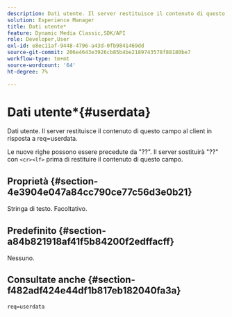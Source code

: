 ```yaml
---
description: Dati utente. Il server restituisce il contenuto di questo campo al client in risposta a req=userdata.
solution: Experience Manager
title: Dati utente*
feature: Dynamic Media Classic,SDK/API
role: Developer,User
exl-id: e8ec11af-9448-4796-a43d-0fb9841469dd
source-git-commit: 206e4643e3926cb85b4be2189743578f88180be7
workflow-type: tm+mt
source-wordcount: '64'
ht-degree: 7%

---
```


# Dati utente*{#userdata}

Dati utente. Il server restituisce il contenuto di questo campo al client in risposta a req=userdata.

Le nuove righe possono essere precedute da &quot;??&quot;. Il server sostituirà &quot;??&quot; con `<cr><lf>` prima di restituire il contenuto di questo campo.

## Proprietà {#section-4e3904e047a84cc790ce77c56d3e0b21}

Stringa di testo. Facoltativo.

## Predefinito {#section-a84b821918af41f5b84200f2edffacff}

Nessuno.

## Consultate anche {#section-f482adf424e44df1b817eb182040fa3a}

`req=userdata`
